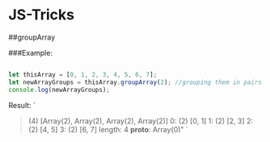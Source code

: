 # JS-Tricks

##groupArray

###Example:
```js

let thisArray = [0, 1, 2, 3, 4, 5, 6, 7];
let newArrayGroups = thisArray.groupArray(2); //grouping them in pairs
console.log(newArrayGroups);

```
Result:
`
> (4) [Array(2), Array(2), Array(2), Array(2)]
    0: (2) [0, 1]
    1: (2) [2, 3]
    2: (2) [4, 5]
    3: (2) [6, 7]
    length: 4
    __proto__: Array(0)"
`